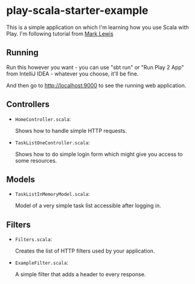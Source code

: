 # play-scala-starter-example

This is a simple application on which I'm learning how you use Scala with Play. I'm following tutorial from [Mark Lewis](https://youtu.be/FqMDHsFNlxQ?list=PLLMXbkbDbVt8tBiGc1y69BZdG8at1D7ZF)

## Running

Run this however you want - you can use "sbt run" or "Run Play 2 App" from IntelliJ IDEA - whatever you choose, it'll be fine.

And then go to <http://localhost:9000> to see the running web application.

## Controllers

- `HomeController.scala`:

  Shows how to handle simple HTTP requests.

- `TaskListOneController.scala`:

  Shows how to do simple login form which might give you access to some resources.

## Models

- `TaskListInMemoryModel.scala`:

  Model of a very simple task list accessible after logging in.

## Filters

- `Filters.scala`:

  Creates the list of HTTP filters used by your application.

- `ExampleFilter.scala`:

  A simple filter that adds a header to every response.
